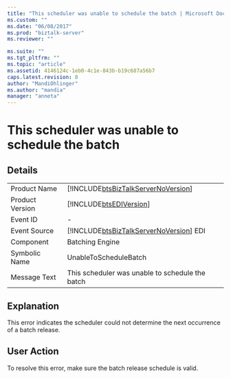 ```yaml
---
title: "This scheduler was unable to schedule the batch | Microsoft Docs"
ms.custom: ""
ms.date: "06/08/2017"
ms.prod: "biztalk-server"
ms.reviewer: ""

ms.suite: ""
ms.tgt_pltfrm: ""
ms.topic: "article"
ms.assetid: 4146124c-1eb0-4c1e-843b-b19c687a56b7
caps.latest.revision: 8
author: "MandiOhlinger"
ms.author: "mandia"
manager: "anneta"
---
```

# This scheduler was unable to schedule the batch
## Details  
  
|                 |                                                                                        |
|-----------------|----------------------------------------------------------------------------------------|
|  Product Name   |   [!INCLUDE[btsBizTalkServerNoVersion](../includes/btsbiztalkservernoversion-md.md)]   |
| Product Version |               [!INCLUDE[btsEDIVersion](../includes/btsediversion-md.md)]               |
|    Event ID     |                                           -                                            |
|  Event Source   | [!INCLUDE[btsBizTalkServerNoVersion](../includes/btsbiztalkservernoversion-md.md)] EDI |
|    Component    |                                    Batching Engine                                     |
|  Symbolic Name  |                                 UnableToScheduleBatch                                  |
|  Message Text   |                    This scheduler was unable to schedule the batch                     |
  
## Explanation  
 This error indicates the scheduler could not determine the next occurrence of a batch release.  
  
## User Action  
 To resolve this error, make sure the batch release schedule is valid.